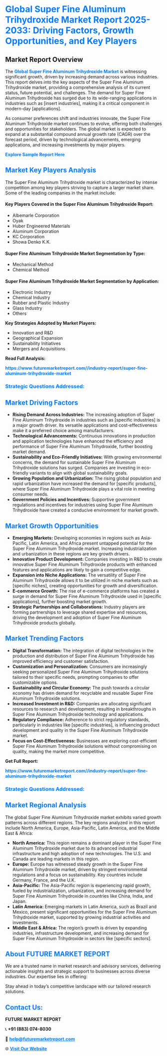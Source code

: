 <h1 style="color: #007BFF;">Global Super Fine Aluminum Trihydroxide Market Report 2025-2033: Driving Factors, Growth Opportunities, and Key Players</h1>

<section id="overview">
<h2>Market Report Overview</h2>
<p>The <a href="https://www.futuremarketreport.com//industry-report/super-fine-aluminum-trihydroxide-market" style="color: #007BFF; text-decoration: none;"><strong>Global Super Fine Aluminum Trihydroxide Market</strong></a> is witnessing significant growth, driven by increasing demand across various industries. This report delves into the key aspects of the Super Fine Aluminum Trihydroxide market, providing a comprehensive analysis of its current status, future potential, and challenges. The demand for Super Fine Aluminum Trihydroxide has surged due to its wide-ranging applications in industries such as [insert industries], making it a critical component in modern-day [applications].</p>
<p>As consumer preferences shift and industries innovate, the Super Fine Aluminum Trihydroxide market continues to evolve, offering both challenges and opportunities for stakeholders. The global market is expected to expand at a substantial compound annual growth rate (CAGR) over the forecast period, driven by technological advancements, emerging applications, and increasing investments by major players.</p>
</section>

<section id="overview">
<p><a href="https://www.futuremarketreport.com//request-sample/reportId=57454" style="color: #007BFF; text-decoration: none;"><strong>Explore Sample Report Here</strong></a></p>
</section>

<section id="key-players">
<h2 style="color: #007BFF;">Market Key Players Analysis</h2>
<p>The Super Fine Aluminum Trihydroxide market is characterized by intense competition among key players striving to capture a larger market share. Some of the leading companies in the market include:</p>
<h4>Key Players Covered in the Super Fine Aluminum Trihydroxide Report:</h4>
<ul><li>Albemarle Corporation</li><li>Oyak</li><li>Huber Engineered Materials</li><li>Aluminum Corporation</li><li>KC Corporation</li><li>Showa Denko K.K.</li></ul>
<h4>Super Fine Aluminum Trihydroxide Market Segmentation by Type:</h4>
<ul><li>Mechanical Method</li><li>Chemical Method</li></ul>

<h4>Super Fine Aluminum Trihydroxide Market Segmentation by Application:</h4>
<ul><li>Electronic Industry</li><li>Chemical Industry</li><li>Rubber and Plastic Industry</li><li>Glass Industry</li><li>Others</li></ul>
<p><strong>Key Strategies Adopted by Market Players:</strong></p>
<ul>
<li>Innovation and R&D</li>
<li>Geographical Expansion</li>
<li>Sustainability Initiatives</li>
<li>Mergers and Acquisitions</li>
</ul>
</section>

<section>
<p><strong>Read Full Analysis: </strong></p><a href="https://www.futuremarketreport.com//industry-report/super-fine-aluminum-trihydroxide-market" style="color: #007BFF; text-decoration: none;"><strong>https://www.futuremarketreport.com//industry-report/super-fine-aluminum-trihydroxide-market</strong></a>
<h3 style="color: #007BFF;">Strategic Questions Addressed:</h3>
</section>

<section id="driving-factors">
<h2 style="color: #007BFF;">Market Driving Factors</h2>
<ul>
<li><strong>Rising Demand Across Industries:</strong> The increasing adoption of Super Fine Aluminum Trihydroxide in industries such as [specific industries] is a major growth driver. Its versatile applications and cost-effectiveness make it a preferred choice among manufacturers.</li>
<li><strong>Technological Advancements:</strong> Continuous innovations in production and application technologies have enhanced the efficiency and performance of Super Fine Aluminum Trihydroxide, further boosting market demand.</li>
<li><strong>Sustainability and Eco-Friendly Initiatives:</strong> With growing environmental concerns, the demand for sustainable Super Fine Aluminum Trihydroxide solutions has surged. Companies are investing in eco-friendly variants to align with global sustainability goals.</li>
<li><strong>Growing Population and Urbanization:</strong> The rising global population and rapid urbanization have increased the demand for [specific products], where Super Fine Aluminum Trihydroxide plays a vital role in meeting consumer needs.</li>
<li><strong>Government Policies and Incentives:</strong> Supportive government regulations and incentives for industries using Super Fine Aluminum Trihydroxide have created a conducive environment for market growth.</li>
</ul>
</section>

<section id="growth-opportunities">
<h2 style="color: #007BFF;">Market Growth Opportunities</h2>
<ul>
<li><strong>Emerging Markets:</strong> Developing economies in regions such as Asia-Pacific, Latin America, and Africa present untapped potential for the Super Fine Aluminum Trihydroxide market. Increasing industrialization and urbanization in these regions are key growth drivers.</li>
<li><strong>Innovative Product Development:</strong> Companies investing in R&D to create innovative Super Fine Aluminum Trihydroxide products with enhanced features and applications are likely to gain a competitive edge.</li>
<li><strong>Expansion into Niche Applications:</strong> The versatility of Super Fine Aluminum Trihydroxide allows it to be utilized in niche markets such as [specific niches], creating opportunities for growth and diversification.</li>
<li><strong>E-commerce Growth:</strong> The rise of e-commerce platforms has created a surge in demand for Super Fine Aluminum Trihydroxide used in [specific applications], further boosting market growth.</li>
<li><strong>Strategic Partnerships and Collaborations:</strong> Industry players are forming partnerships to leverage shared expertise and resources, driving the development and adoption of Super Fine Aluminum Trihydroxide products globally.</li>
</ul>
</section>

<section id="trending-factors">
<h2 style="color: #007BFF;">Market Trending Factors</h2>
<ul>
<li><strong>Digital Transformation:</strong> The integration of digital technologies in the production and distribution of Super Fine Aluminum Trihydroxide has improved efficiency and customer satisfaction.</li>
<li><strong>Customization and Personalization:</strong> Consumers are increasingly seeking personalized Super Fine Aluminum Trihydroxide solutions tailored to their specific needs, prompting companies to offer customizable options.</li>
<li><strong>Sustainability and Circular Economy:</strong> The push towards a circular economy has driven demand for recyclable and reusable Super Fine Aluminum Trihydroxide solutions.</li>
<li><strong>Increased Investment in R&D:</strong> Companies are allocating significant resources to research and development, resulting in breakthroughs in Super Fine Aluminum Trihydroxide technology and applications.</li>
<li><strong>Regulatory Compliance:</strong> Adherence to strict regulatory standards, particularly in industries like [specific industries], is influencing product development and quality in the Super Fine Aluminum Trihydroxide market.</li>
<li><strong>Focus on Cost-Effectiveness:</strong> Businesses are exploring cost-efficient Super Fine Aluminum Trihydroxide solutions without compromising on quality, making the market more competitive.</li>
</ul>
</section>

<section>
<p><strong>Get Full Report: </strong></p><a href="https://www.futuremarketreport.com//industry-report/super-fine-aluminum-trihydroxide-market" style="color: #007BFF; text-decoration: none;"><strong>https://www.futuremarketreport.com//industry-report/super-fine-aluminum-trihydroxide-market</strong></a>
<h3 style="color: #007BFF;">Strategic Questions Addressed:</h3>
</section>


<section id="regional-analysis">
<h2 style="color: #007BFF;">Market Regional Analysis</h2>
<p>The global Super Fine Aluminum Trihydroxide market exhibits varied growth patterns across different regions. The key regions analyzed in this report include North America, Europe, Asia-Pacific, Latin America, and the Middle East & Africa:</p>
<ul>
<li><strong>North America:</strong> This region remains a dominant player in the Super Fine Aluminum Trihydroxide market due to its advanced industrial infrastructure and high adoption of new technologies. The U.S. and Canada are leading markets in this region.</li>
<li><strong>Europe:</strong> Europe has witnessed steady growth in the Super Fine Aluminum Trihydroxide market, driven by stringent environmental regulations and a focus on sustainability. Key countries include Germany, France, and the U.K.</li>
<li><strong>Asia-Pacific:</strong> The Asia-Pacific region is experiencing rapid growth, fueled by industrialization, urbanization, and increasing demand for Super Fine Aluminum Trihydroxide in countries like China, India, and Japan.</li>
<li><strong>Latin America:</strong> Emerging markets in Latin America, such as Brazil and Mexico, present significant opportunities for the Super Fine Aluminum Trihydroxide market, supported by growing industrial activities and investments.</li>
<li><strong>Middle East & Africa:</strong> The region’s growth is driven by expanding industries, infrastructure development, and increasing demand for Super Fine Aluminum Trihydroxide in sectors like [specific sectors].</li>
</ul>
</section>

<footer>
<h2 style="color: #007BFF;">About FUTURE MARKET REPORT</h2>
<p>We are a trusted name in market research and advisory services, delivering actionable insights and strategic support to businesses across diverse industries. Our expertise lies in offering:</p>

<p>Stay ahead in today’s competitive landscape with our tailored research solutions.</p>

<h2 style="color: #007BFF;">Contact Us:</h2>
<p><strong>FUTURE MARKET REPORT</strong></p>
<p>📞 <strong>+91 (883) 074-8030</strong></p>
<p>📧 <strong><a href="mailto:help@futuremarketreport.com" style="color: #007BFF;">help@futuremarketreport.com</a></strong></p>
<p>🌐 <strong><a href="https://www.futuremarketreport.com/" style="color: #007BFF;">Visit Our Website</a></strong></p>
</footer>